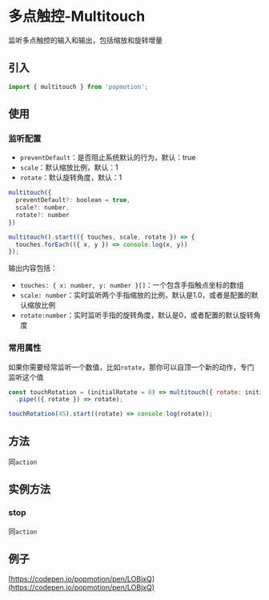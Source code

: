 # 多点触控-Multitouch

监听多点触控的输入和输出，包括缩放和旋转增量

## 引入

```js
import { multitouch } from 'popmotion';
```

## 使用

### 监听配置

- `preventDefault`：是否阻止系统默认的行为，默认：true
- `scale`：默认缩放比例，默认：1
- `rotate`：默认旋转角度，默认：1

```js
multitouch({
  preventDefault?: boolean = true,
  scale?: number,
  rotate?: number
})

multitouch().start(({ touches, scale, rotate }) => {
  touches.forEach(({ x, y }) => console.log(x, y))
});
```

输出内容包括：

- `touches: { x: number, y: number }[]`：一个包含手指触点坐标的数组
- `scale: number`：实时监听两个手指缩放的比例，默认是1.0，或者是配置的默认缩放比例
- `rotate:number`：实时监听手指的旋转角度，默认是0，或者配置的默认旋转角度

### 常用属性

如果你需要经常监听一个数值，比如`rotate`，那你可以自顶一个新的动作，专门监听这个值

```js
const touchRotation = (initialRotate = 0) => multitouch({ rotate: initialRotate })
  .pipe(({ rotate }) => rotate);

touchRotation(45).start((rotate) => console.log(rotate));
```

## 方法

同`action`

## 实例方法

### stop

同`action`

## 例子

[https://codepen.io/popmotion/pen/LOBjxQ](https://codepen.io/popmotion/pen/LOBjxQ)
